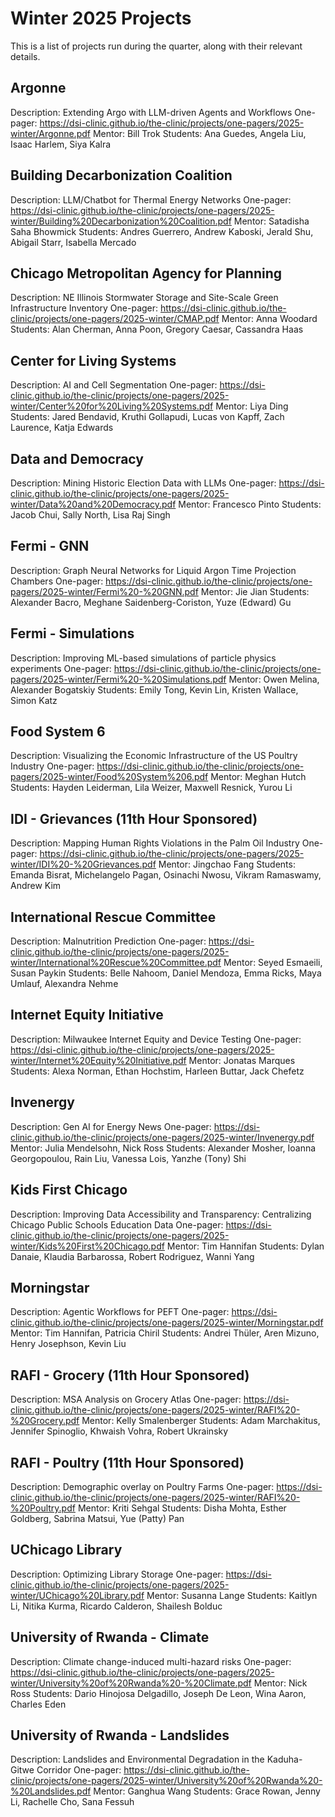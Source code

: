 # Winter 2025 Projects
This is a list of projects run during the quarter, along with their relevant details.
## Argonne
Description: Extending Argo with LLM-driven Agents and Workflows
One-pager: https://dsi-clinic.github.io/the-clinic/projects/one-pagers/2025-winter/Argonne.pdf
Mentor: Bill Trok
Students: Ana Guedes, Angela Liu, Isaac Harlem, Siya Kalra

## Building Decarbonization Coalition
Description: LLM/Chatbot for Thermal Energy Networks
One-pager: https://dsi-clinic.github.io/the-clinic/projects/one-pagers/2025-winter/Building%20Decarbonization%20Coalition.pdf
Mentor: Satadisha Saha Bhowmick
Students: Andres Guerrero, Andrew Kaboski, Jerald Shu, Abigail Starr, Isabella Mercado

## Chicago Metropolitan Agency for Planning
Description: NE Illinois Stormwater Storage and Site-Scale Green Infrastructure Inventory
One-pager: https://dsi-clinic.github.io/the-clinic/projects/one-pagers/2025-winter/CMAP.pdf
Mentor: Anna Woodard
Students: Alan Cherman, Anna Poon, Gregory Caesar, Cassandra Haas

## Center for Living Systems
Description: AI and Cell Segmentation
One-pager: https://dsi-clinic.github.io/the-clinic/projects/one-pagers/2025-winter/Center%20for%20Living%20Systems.pdf
Mentor: Liya Ding
Students: Jared Bendavid, Kruthi Gollapudi, Lucas von Kapff, Zach Laurence, Katja Edwards

## Data and Democracy
Description: Mining Historic Election Data with LLMs
One-pager: https://dsi-clinic.github.io/the-clinic/projects/one-pagers/2025-winter/Data%20and%20Democracy.pdf
Mentor: Francesco Pinto
Students: Jacob Chui, Sally North, Lisa Raj Singh

## Fermi - GNN
Description: Graph Neural Networks for Liquid Argon Time Projection Chambers
One-pager: https://dsi-clinic.github.io/the-clinic/projects/one-pagers/2025-winter/Fermi%20-%20GNN.pdf
Mentor: Jie Jian
Students: Alexander Bacro, Meghane Saidenberg-Coriston, Yuze (Edward) Gu

## Fermi - Simulations
Description: Improving ML-based simulations of particle physics experiments
One-pager: https://dsi-clinic.github.io/the-clinic/projects/one-pagers/2025-winter/Fermi%20-%20Simulations.pdf
Mentor: Owen Melina, Alexander Bogatskiy
Students: Emily Tong, Kevin Lin, Kristen Wallace, Simon Katz

## Food System 6
Description: Visualizing the Economic Infrastructure of the US Poultry Industry
One-pager: https://dsi-clinic.github.io/the-clinic/projects/one-pagers/2025-winter/Food%20System%206.pdf
Mentor: Meghan Hutch
Students: Hayden Leiderman, Lila Weizer, Maxwell Resnick, Yurou Li

## IDI - Grievances (11th Hour Sponsored)
Description: Mapping Human Rights Violations in the Palm Oil Industry
One-pager: https://dsi-clinic.github.io/the-clinic/projects/one-pagers/2025-winter/IDI%20-%20Grievances.pdf
Mentor: Jingchao Fang
Students: Emanda Bisrat, Michelangelo Pagan, Osinachi Nwosu, Vikram Ramaswamy, Andrew Kim

## International Rescue Committee
Description: Malnutrition Prediction
One-pager: https://dsi-clinic.github.io/the-clinic/projects/one-pagers/2025-winter/International%20Rescue%20Committee.pdf
Mentor: Seyed Esmaeili, Susan Paykin
Students: Belle Nahoom, Daniel Mendoza, Emma Ricks, Maya Umlauf, Alexandra Nehme

## Internet Equity Initiative
Description: Milwaukee Internet Equity and Device Testing
One-pager: https://dsi-clinic.github.io/the-clinic/projects/one-pagers/2025-winter/Internet%20Equity%20Initiative.pdf
Mentor: Jonatas Marques
Students: Alexa Norman, Ethan Hochstim, Harleen Buttar, Jack Chefetz

## Invenergy
Description: Gen AI for Energy News
One-pager: https://dsi-clinic.github.io/the-clinic/projects/one-pagers/2025-winter/Invenergy.pdf
Mentor: Julia Mendelsohn, Nick Ross
Students: Alexander Mosher, Ioanna Georgopoulou, Rain Liu, Vanessa Lois, Yanzhe (Tony) Shi

## Kids First Chicago
Description: Improving Data Accessibility and Transparency: Centralizing Chicago Public Schools Education Data
One-pager: https://dsi-clinic.github.io/the-clinic/projects/one-pagers/2025-winter/Kids%20First%20Chicago.pdf
Mentor: Tim Hannifan
Students: Dylan Danaie, Klaudia Barbarossa, Robert Rodriguez, Wanni Yang

## Morningstar
Description: Agentic Workflows for PEFT
One-pager: https://dsi-clinic.github.io/the-clinic/projects/one-pagers/2025-winter/Morningstar.pdf
Mentor: Tim Hannifan, Patricia Chiril
Students: Andrei Thüler, Aren Mizuno, Henry Josephson, Kevin Liu

## RAFI - Grocery (11th Hour Sponsored)
Description: MSA Analysis on Grocery Atlas
One-pager: https://dsi-clinic.github.io/the-clinic/projects/one-pagers/2025-winter/RAFI%20-%20Grocery.pdf
Mentor: Kelly Smalenberger
Students: Adam Marchakitus, Jennifer Spinoglio, Khwaish Vohra, Robert Ukrainsky

## RAFI - Poultry (11th Hour Sponsored)
Description: Demographic overlay on Poultry Farms
One-pager: https://dsi-clinic.github.io/the-clinic/projects/one-pagers/2025-winter/RAFI%20-%20Poultry.pdf
Mentor: Kriti Sehgal
Students: Disha Mohta, Esther Goldberg, Sabrina Matsui, Yue (Patty) Pan

## UChicago Library
Description: Optimizing Library Storage
One-pager: https://dsi-clinic.github.io/the-clinic/projects/one-pagers/2025-winter/UChicago%20Library.pdf
Mentor: Susanna Lange
Students: Kaitlyn Li, Nitika Kurma, Ricardo Calderon, Shailesh Bolduc

## University of Rwanda - Climate
Description: Climate change-induced multi-hazard risks
One-pager: https://dsi-clinic.github.io/the-clinic/projects/one-pagers/2025-winter/University%20of%20Rwanda%20-%20Climate.pdf
Mentor: Nick Ross
Students: Dario Hinojosa Delgadillo, Joseph De Leon, Wina Aaron, Charles Eden

## University of Rwanda - Landslides
Description: Landslides and Environmental Degradation in the Kaduha-Gitwe Corridor
One-pager: https://dsi-clinic.github.io/the-clinic/projects/one-pagers/2025-winter/University%20of%20Rwanda%20-%20Landslides.pdf
Mentor: Ganghua Wang
Students: Grace Rowan, Jenny Li, Rachelle Cho, Sana Fessuh

